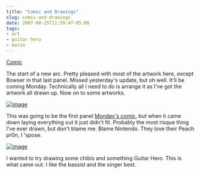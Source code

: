 ```yaml
---
title: "Comic and Drawings"
slug: comic-and-drawings
date: 2007-08-25T11:59:47-05:00
tags:
- art
- guitar hero
- mario
---
```

[Comic](http://digitaldouble.smackjeeves.com/comics/212739/the-intertubes-part-1/)

The start of a new arc. Pretty pleased with most of the artwork here, except Bowser in that last panel. Missed yesterday's update, but oh well. It'll be coming Monday. Technically all I need to do is arrange it as I've got the artwork all drawn up. Now on to some artworks.

[![](http://www.deviantart.com/download/62759561/Soccer_Peach_by_dxprog.png "image")](http://dxprog.deviantart.com/art/Soccer-Peach-62759561)

This was going to be the first panel [Monday's comic](http://digitaldouble.smackjeeves.com/comics/211204/bad-idea/), but when it came down laying everything out it just didn't fit. Probably the most risque thing I've ever drawn, but don't blame me. Blame Nintendo. They love their Peach pr0n, I 'spose.

[![](http://www.deviantart.com/download/62839995/Guitar_Hero_Band_by_dxprog.png "image")](http://dxprog.deviantart.com/art/Guitar-Hero-Band-62839995)

I wanted to try drawing some chibis and something Guitar Hero. This is what came out. I like the bassist and the singer best.
